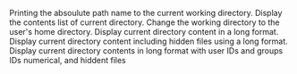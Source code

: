 Printing the absoulute path name to the current working directory.
Display the contents list of current directory.
Change the working directory to the user's home directory.
Display current directory content in a long format.
Display current directory content including hidden files using a long format.
Display current directory contents in long format with user IDs and groups IDs numerical, and hiddent files

